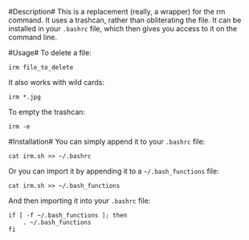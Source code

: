 #Description#
This is a replacement (really, a wrapper) for the rm command. It uses a trashcan, rather than obliterating the file.
It can be installed in your `.bashrc` file, which then gives you access to it on the command line.

#Usage#
To delete a file:

    irm file_to_delete

It also works with wild cards:

    irm *.jpg

To empty the trashcan:

    irm -e

#Installation#
You can simply append it to your `.bashrc` file:

    cat irm.sh >> ~/.bashrc

Or you can import it by appending it to a `~/.bash_functions` file:

    cat irm.sh >> ~/.bash_functions

And then importing it into your `.bashrc` file:

    if [ -f ~/.bash_functions ]; then
        . ~/.bash_functions
    fi
